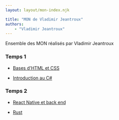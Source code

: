 ```yaml
---
layout: layout/mon-index.njk

title: "MON de Vladimir Jeantroux"
authors:
    - "Vladimir Jeantroux"
---
```


<!-- début résumé -->

Ensemble des MON réalisés par Vladimir Jeantroux

<!-- fin résumé -->


### Temps 1

- [Bases d'HTML et CSS](./temps-1-1) 

- [Introduction au C#](./temps-1-2) 

### Temps 2 

- [React Native et back end](./temps-2-1)

- [Rust](./temps-2-2)